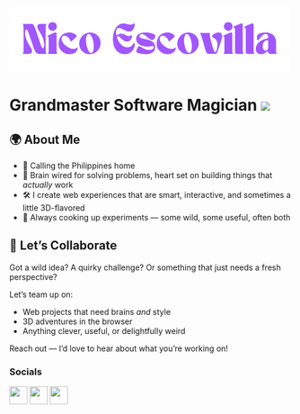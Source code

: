 
[![Nico](https://raw.githubusercontent.com/Escovilla/Escovilla/main/NICOexe-removebg-preview%20(1).png)](https://escovilla.dev/)

<!-- ![count](https://chocolate-perch-gown.cyclic.app/image)
![count](https://img.shields.io/badge/dynamic/json?color=blue&label=Views&query=count&url=https://enchanting-mite-sheath-dress.cyclic.app/count) -->

# Grandmaster Software Magician ![](https://komarev.com/ghpvc/?username=Escovilla)

## 🌍 About Me
- 📍 Calling the Philippines home  
- 🧠 Brain wired for solving problems, heart set on building things that *actually* work  
- 🛠️ I create web experiences that are smart, interactive, and sometimes a little 3D-flavored  
- 🧪 Always cooking up experiments — some wild, some useful, often both  

## 🤝 Let’s Collaborate
Got a wild idea? A quirky challenge? Or something that just needs a fresh perspective?

Let’s team up on:
- Web projects that need brains *and* style  
- 3D adventures in the browser  
- Anything clever, useful, or delightfully weird  

Reach out — I’d love to hear about what you’re working on!



### Socials

<p align="left"> <a href="https://www.codepen.io/ris345" target="_blank" rel="noreferrer">
<img src="https://raw.githubusercontent.com/danielcranney/readme-generator/main/public/icons/socials/codepen.svg" width="32" height="32" /></a> 
<a href="https://www.github.com/escovilla" target="_blank" rel="noreferrer">
<img src="https://raw.githubusercontent.com/danielcranney/readme-generator/main/public/icons/socials/github.svg" width="32" height="32" /></a> 
<a href="http://linkedin.com/in/nico-escovilla-356596158" target="_blank" rel="noreferrer">
<img src="https://raw.githubusercontent.com/danielcranney/readme-generator/main/public/icons/socials/linkedin.svg" width="32" height="32" /></a></p>

<!-- [![Nico's Github Activity Graph](https://github-readme-activity-graph.cyclic.app/graph?username=Escovilla&custom_title=Nico's%20GitHub%20Activity%20Graph&bg_color=000000&color=0079fa&line=2100fa&point=0079fa&area=true&hide_border=true)](https://github.com/ashutosh00710/github-readme-activity-graph)
<!-- [![Nico's Github Activity Graph](https://github-readme-activity-graph.cyclic.app/graph?username=Escovilla&custom_title=Nico's%20GitHub%20Activity%20Graph&bg_color=000000&color=0079fa&line=2100fa&point=0079fa&area=true&hide_border=true)](https://github.com/ashutosh00710/github-readme-activity-graph) -->
<!-- <b>My GitHub Stats</b> -->

<!-- <a href="http://www.github.com/Escovilla"><img src="https://github-readme-stats-ruby-one.vercel.app/api?username=Escovilla&theme=outrun&show_icons=true&hide=prs,issues,contribs&show_icons=true" alt="Nico's GitHub stats" /></a>
-->
